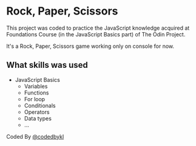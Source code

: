 # Rock, Paper, Scissors

This project was coded to practice the JavaScript knowledge acquired at Foundations Course (in the JavaScript Basics part) of The Odin Project.

It's a Rock, Paper, Scissors game working only on console for now.

## What skills was used

- JavaScript Basics
  - Variables
  - Functions
  - For loop
  - Conditionals
  - Operators
  - Data types
  - ...

Coded By [@codedbykl](https://www.github.com/codedbykl)
